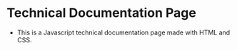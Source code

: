 # Technical Documentation Page

- This is a Javascript technical documentation page made with HTML and CSS.